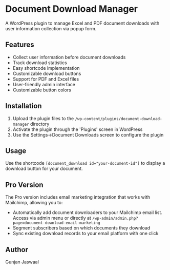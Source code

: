 # Document Download Manager

A WordPress plugin to manage Excel and PDF document downloads with user information collection via popup form.

## Features

- Collect user information before document downloads
- Track download statistics
- Easy shortcode implementation
- Customizable download buttons
- Support for PDF and Excel files
- User-friendly admin interface
- Customizable button colors

## Installation

1. Upload the plugin files to the `/wp-content/plugins/document-download-manager` directory
2. Activate the plugin through the 'Plugins' screen in WordPress
3. Use the Settings->Document Downloads screen to configure the plugin

## Usage

Use the shortcode `[document_download id="your-document-id"]` to display a download button for your document.

## Pro Version

The Pro version includes email marketing integration that works with Mailchimp, allowing you to:
- Automatically add document downloaders to your Mailchimp email list. Access via admin menu or directly at `/wp-admin/admin.php?page=document-download-email-marketing`
- Segment subscribers based on which documents they download
- Sync existing download records to your email platform with one click

## Author

Gunjan Jaswaal
